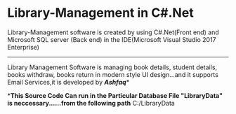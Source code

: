 # Library-Management in C#.Net
Library-Management software
is created by using C#.Net(Front end) and Microsoft SQL server (Back end) in the IDE(Microsoft Visual Studio 2017 Enterprise)
*******************************************************************
Library Management Software is managing book details, student details, books withdraw,
books return in modern style UI design...and it supports Email Services,it is developed by 
*****Ashfaq******


*******This Source Code Can run in the Particular Database File "LibraryData"
is neccessary......from the following path******
C:/LibraryData
